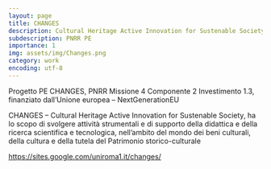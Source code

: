 ```yaml
---
layout: page
title: CHANGES
description: Cultural Heritage Active Innovation for Sustenable Society
subdescription: PNRR PE
importance: 1
img: assets/img/Changes.png
category: work
encoding: utf-8
---
```


Progetto PE CHANGES, PNRR Missione 4 Componente 2 Investimento 1.3,  finanziato dall’Unione europea – NextGenerationEU

CHANGES – Cultural Heritage Active Innovation for Sustenable Society, ha lo scopo di svolgere attività strumentali
e di supporto della didattica e della ricerca scientifica e tecnologica, nell’ambito del mondo dei beni culturali, della
cultura e della tutela del Patrimonio storico-culturale

https://sites.google.com/uniroma1.it/changes/

